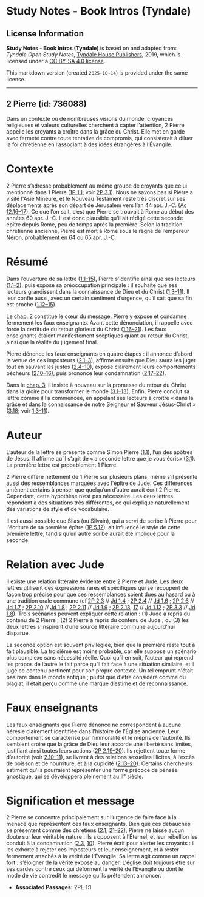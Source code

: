 # Study Notes - Book Intros (Tyndale)

## License Information

**Study Notes - Book Intros (Tyndale)** is based on and adapted from: _Tyndale Open Study Notes_, [Tyndale House Publishers](https://tyndaleopenresources.com/), 2019, which is licensed under a [CC BY-SA 4.0 license](https://creativecommons.org/licenses/by-sa/4.0/legalcode.en).

This markdown version (created `2025-10-14`) is provided under the same license.



--------------------------------

## 2 Pierre (id: 736088)

Dans un contexte où de nombreuses visions du monde, croyances religieuses et valeurs culturelles cherchent à capter l’attention, 2 Pierre appelle les croyants à croître dans la grâce du Christ. Elle met en garde avec fermeté contre toute tentative de compromis, qui consisterait à diluer la foi chrétienne en l’associant à des idées étrangères à l’Évangile.

Contexte
========

2 Pierre s’adresse probablement au même groupe de croyants que celui mentionné dans 1 Pierre ([1P 1\.1](https://ref.ly/1Pet1:1); voir [2P 3\.1](https://ref.ly/2Pet3:1)). Nous ne savons pas si Pierre a visité l'Asie Mineure, et le Nouveau Testament reste très discret sur ses déplacements après son départ de Jérusalem vers l’an 44 apr. J.\-C. ([Ac 12\.16–17](https://ref.ly/Acts12:16-Acts12:17)). Ce que l’on sait, c’est que Pierre se trouvait à Rome au début des années 60 apr. J.\-C. Il est donc plausible qu’il ait rédigé cette seconde épître depuis Rome, peu de temps après la première. Selon la tradition chrétienne ancienne, Pierre est mort à Rome sous le règne de l’empereur Néron, probablement en 64 ou 65 apr. J.\-C.

Résumé
======

Dans l’ouverture de sa lettre ([1\.1–15](https://ref.ly/2Pet1:1-2Pet1:15)), Pierre s'identifie ainsi que ses lecteurs ([1\.1–2](https://ref.ly/2Pet1:1-2Pet1:2)), puis expose sa préoccupation principale : il souhaite que ses lecteurs grandissent dans la connaissance de Dieu et du Christ ([1\.3–11](https://ref.ly/2Pet1:3-2Pet1:11)). Il leur confie aussi, avec un certain sentiment d’urgence, qu’il sait que sa fin est proche ([1\.12–15](https://ref.ly/2Pet1:12-2Pet1:15)).

Le [chap. 2](https://ref.ly/2Pet2:1-2Pet2:22) constitue le cœur du message. Pierre y expose et condamne fermement les faux enseignants. Avant cette dénonciation, il rappelle avec force la certitude du retour glorieux du Christ ([1\.16–21](https://ref.ly/2Pet1:16-2Pet1:21)). Les faux enseignants étaient manifestement sceptiques quant au retour du Christ, ainsi que la réalité du jugement final.

Pierre dénonce les faux enseignants en quatre étapes : il annonce d’abord la venue de ces imposteurs ([2\.1–3](https://ref.ly/2Pet2:1-2Pet2:3)), affirme ensuite que Dieu saura les juger tout en sauvant les justes ([2\.4–10](https://ref.ly/2Pet2:4-2Pet2:10)), expose clairement leurs comportements pécheurs ([2\.10–16](https://ref.ly/2Pet2:10-2Pet2:16)), puis prononce leur condamnation ([2\.17–22](https://ref.ly/2Pet2:17-2Pet2:22)).

Dans le [chap. 3](https://ref.ly/2Pet2:1-2Pet2:22), il insiste à nouveau sur la promesse du retour du Christ dans la gloire pour transformer le monde ([3\.1–13](https://ref.ly/2Pet3:1-2Pet3:13)), Enfin, Pierre conclut sa lettre comme il l’a commencée, en appelant ses lecteurs à croître « dans la grâce et dans la connaissance de notre Seigneur et Sauveur Jésus\-Christ » ([3\.18](https://ref.ly/2Pet3:18); voir [1\.3–11](https://ref.ly/2Pet1:3-2Pet1:11)).

Auteur
======

L’auteur de la lettre se présente comme Simon Pierre ([1\.1](https://ref.ly/2Pet1:1)), l’un des apôtres de Jésus. Il affirme qu’il s’agit de «la seconde lettre que je vous écris» ([3\.1](https://ref.ly/2Pet3:1)). La première lettre est probablement 1 Pierre.

2 Pierre diffère nettement de 1 Pierre sur plusieurs plans, même s’il présente aussi des ressemblances marquées avec l'épître de Jude. Ces différences amènent certains à penser que quelqu’un d’autre aurait écrit 2 Pierre. Cependant, cette hypothèse n’est pas nécessaire. Les deux lettres répondent à des situations très différentes, ce qui explique naturellement des variations de style et de vocabulaire.

Il est aussi possible que Silas (ou Silvain), qui a servi de scribe à Pierre pour l'écriture de sa première épître ([1P 5\.12](https://ref.ly/1Pet5:12)), ait influencé le style de cette première lettre, tandis qu’un autre scribe aurait été impliqué pour la seconde.

Relation avec Jude
==================

Il existe une relation littéraire évidente entre 2 Pierre et Jude. Les deux lettres utilisent des expressions rares et spécifiques qui se recoupent de façon trop précise pour que ces ressemblances soient dues au hasard ou à une tradition orale commune (cf.[2P 2\.3](https://ref.ly/2Pet2:3) // [Jd 1\.4](https://ref.ly/Jude1:4) ; [2P 2\.4](https://ref.ly/2Pet2:4) // [Jd 1\.6](https://ref.ly/Jude1:6) ; [2P 2\.6](https://ref.ly/2Pet2:6) // [Jd 1\.7](https://ref.ly/Jude1:7) ; [2P 2\.10](https://ref.ly/2Pet2:10) // [Jd 1\.8](https://ref.ly/Jude1:8) ; [2P 2\.11](https://ref.ly/2Pet2:11) // [Jd 1\.9](https://ref.ly/Jude1:9) ; [2P 2\.13](https://ref.ly/2Pet2:13), [17](https://ref.ly/2Pet2:17) // [Jd 1\.12](https://ref.ly/Jude1:12) ; [2P 3\.3](https://ref.ly/2Pet3:3) // [Jd 1\.8](https://ref.ly/Jude1:8)). Trois scénarios peuvent expliquer cette relation : (1\) Jude a repris du contenu de 2 Pierre ; (2\) 2 Pierre a repris du contenu de Jude ; ou (3\) les deux lettres s’inspirent d’une source littéraire commune aujourd’hui disparue. 

La seconde option est souvent privilégiée, bien que la première reste tout à fait plausible. La troisième est moins probable, car elle suppose un scénario plus complexe sans nécessité réelle. Quoi qu’il en soit, l’auteur qui reprend les propos de l’autre le fait parce qu’il fait face à une situation similaire, et il juge ce contenu pertinent pour son propre contexte. Un tel emprunt n'était pas rare dans le monde antique ; plutôt que d'être considéré comme du plagiat, il était perçu comme une marque d’estime et de reconnaissance.

Faux enseignants
================

Les faux enseignants que Pierre dénonce ne correspondent à aucune hérésie clairement identifiée dans l’histoire de l’Église ancienne. Leur comportement se caractérise par l’immoralité et le mépris de l’autorité. Ils semblent croire que la grâce de Dieu leur accorde une liberté sans limites, justifiant ainsi toutes leurs actions ([2P 2\.19–20](https://ref.ly/2Pet2:19-2Pet2:20)). Ils rejettent toute forme d’autorité (voir [2\.10–11](https://ref.ly/2Pet2:10-2Pet2:11)), se livrent à des relations sexuelles illicites, à l’excès de boisson et de nourriture, et à la cupidité ([2\.13–20](https://ref.ly/2Pet2:13-2Pet2:20)). Certains chercheurs estiment qu’ils pourraient représenter une forme précoce de pensée gnostique, qui se développera pleinement au IIᵉ siècle.

Signification et message
========================

2 Pierre se concentre principalement sur l’urgence de faire face à la menace que représentent ces faux enseignants. Bien que ces débauchés se présentent comme des chrétiens ([2\.1](https://ref.ly/2Pet2:1), [21–22](https://ref.ly/2Pet2:21-2Pet2:22)), Pierre ne laisse aucun doute sur leur véritable nature : ils s’opposent à l’Éternel, et leur rébellion les conduit à la condamnation ([2\.3](https://ref.ly/2Pet2:3), [10](https://ref.ly/2Pet2:10)). Pierre écrit pour alerter les croyants : il les exhorte à rejeter ces imposteurs et leur enseignement, et à rester fermement attachés à la vérité de l'Évangile. Sa lettre agit comme un rappel fort : s’éloigner de la vérité expose au danger. L'église doit toujours être sur ses gardes contre ceux qui déforment la vérité de l’Évangile ou dont le mode de vie contredit le message qu’ils prétendent annoncer.

* **Associated Passages:** 2PE 1:1

